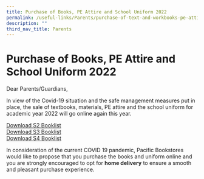 ```yaml
---
title: Purchase of Books, PE Attire and School Uniform 2022
permalink: /useful-links/Parents/purchase-of-text-and-workbooks-pe-attire-and-school-uniform-2022/
description: ""
third_nav_title: Parents
---
```

# Purchase of Books, PE Attire and School Uniform 2022
Dear Parents/Guardians,

In view of the Covid-19 situation and the safe management measures put in place, the sale of textbooks, materials, PE attire and the school uniform for academic year 2022 will go online again this year.

[Download S2 Booklist](/files/Useful%20Links/TKSS-S2-BOOKLIST.pdf)  
[Download S3 Booklist](/files/Useful%20Links/TKSS-S3-BOOKLIST.pdf)  
[Download S4 Booklist](/files/Useful%20Links/TKSS-S4-BOOKLIST.pdf)

In consideration of the current COVID 19 pandemic, Pacific Bookstores would like to propose that you purchase the books and uniform online and you are strongly encouraged to opt for **home delivery** to ensure a smooth and pleasant purchase experience.